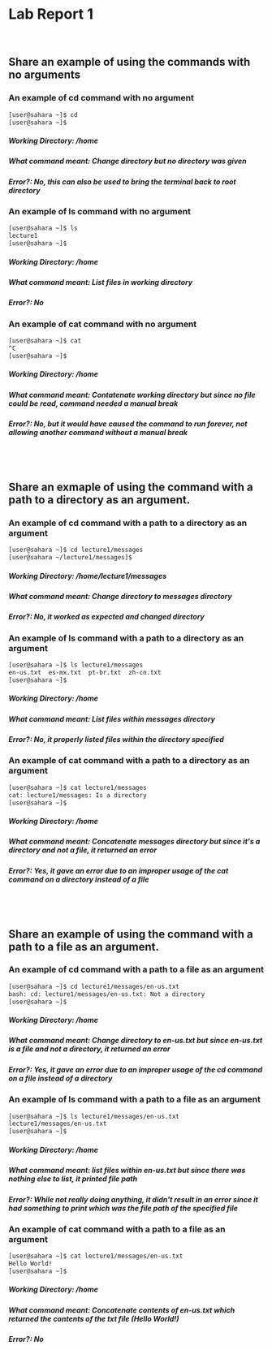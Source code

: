 # Lab Report 1

<br>

## Share an example of using the commands with no arguments

### An example of cd command with no argument
  ```bash
  [user@sahara ~]$ cd
  [user@sahara ~]$
  ```
##### Working Directory: /home
##### What command meant: Change directory but no directory was given
##### Error?: No, this can also be used to bring the terminal back to root directory

### An example of ls command with no argument
  ```bash
  [user@sahara ~]$ ls
  lecture1
  [user@sahara ~]$ 
  ```
##### Working Directory: /home
##### What command meant: List files in working directory
##### Error?: No

### An example of cat command with no argument</summary>
  ```bash
  [user@sahara ~]$ cat
  ^C
  [user@sahara ~]$ 
  ```
##### Working Directory: /home
##### What command meant: Contatenate working directory but since no file could be read, command needed a manual break
##### Error?: No, but it would have caused the command to run forever, not allowing another command without a manual break

<br>
<br>

## Share an exmaple of using the command with a path to a directory as an argument.

### An example of cd command with a path to a directory as an argument
  ```bash
  [user@sahara ~]$ cd lecture1/messages
  [user@sahara ~/lecture1/messages]$ 
  ```
##### Working Directory: /home/lecture1/messages
##### What command meant: Change directory to messages directory
##### Error?: No, it worked as expected and changed directory

### An example of ls command with a path to a directory as an argument
  ```bash
  [user@sahara ~]$ ls lecture1/messages
  en-us.txt  es-mx.txt  pt-br.txt  zh-cn.txt      
  [user@sahara ~]$ 
  ```
##### Working Directory: /home
##### What command meant: List files within messages directory
##### Error?: No, it properly listed files within the directory specified

### An example of cat command with a path to a directory as an argument
  ```bash
  [user@sahara ~]$ cat lecture1/messages
  cat: lecture1/messages: Is a directory
  [user@sahara ~]$ 
  ```
##### Working Directory: /home
##### What command meant: Concatenate messages directory but since it's a directory and not a file, it returned an error
##### Error?: Yes, it gave an error due to an improper usage of the cat command on a directory instead of a file

<br>
<br>

## Share an example of using the command with a path to a file as an argument.

### An example of cd command with a path to a file as an argument
  ```bash
  [user@sahara ~]$ cd lecture1/messages/en-us.txt
  bash: cd: lecture1/messages/en-us.txt: Not a directory
  [user@sahara ~]$ 
  ```
##### Working Directory: /home
##### What command meant: Change directory to en-us.txt but since en-us.txt is a file and not a directory, it returned an error
##### Error?: Yes, it gave an error due to an improper usage of the cd command on a file instead of a directory
  
### An example of ls command with a path to a file as an argument
  ```bash
  [user@sahara ~]$ ls lecture1/messages/en-us.txt
  lecture1/messages/en-us.txt
  [user@sahara ~]$ 
  ```
##### Working Directory: /home
##### What command meant: list files within en-us.txt but since there was nothing else to list, it printed file path
##### Error?: While not really doing anything, it didn't result in an error since it had something to print which was the file path of the specified file

### An example of cat command with a path to a file as an argument
  ```bash
  [user@sahara ~]$ cat lecture1/messages/en-us.txt
  Hello World!
  [user@sahara ~]$ 
  ```
##### Working Directory: /home
##### What command meant: Concatenate contents of en-us.txt which returned the contents of the txt file (Hello World!)
##### Error?: No
